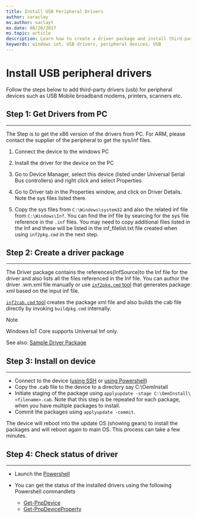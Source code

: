 ```yaml
---
title: Install USB Peripheral Drivers
author: saraclay
ms.author: saclayt
ms.date: 08/28/2017
ms.topic: article
description: Learn how to create a driver package and install third-party drivers on your devices.
keywords: windows iot, USB drivers, peripheral devices, USB
---
```


# Install USB peripheral drivers
Follow the steps below to add third-party drivers (usb) for peripheral devices such as USB Mobile broadband modems, printers, scanners etc. 

## Step 1: Get Drivers from PC
___
The Step is to get the x86 version of the drivers from PC. For ARM, please contact the supplier of the peripheral to get the sys/inf files.


1. Connect the device to the windows PC

2. Install the driver for the device on the PC

3. Go to Device Manager, select this device (listed under Universal Serial Bus controllers) and right click and select Properties.

4. Go to Driver tab in the Properties window, and click on Driver Details. Note the sys files listed there.

5. Copy the sys files from `C:\Windows\system32` and also the related inf file from `C:\Windows\Inf`. You can find the inf file by searcing for the sys file reference in the `.inf` files. You may need to copy additional files listed in the Inf and these will be listed in the inf_filelist.txt file created when using  `inf2pkg.cmd` in the next step.


## Step 2: Create a driver package
___

The Driver package contains the references(InfSource)to the Inf file for the driver and also lists all the files referenced in the Inf file. You can author the driver .wm.xml file manually or use [`inf2pkg.cmd` tool](https://github.com/ms-iot/iot-adk-addonkit/blob/master/Tools/inf2pkg.cmd) that generates package xml based on the input inf file. 

[`inf2cab.cmd` tool](https://github.com/ms-iot/iot-adk-addonkit/blob/master/Tools/inf2cab.cmd) creates the package xml file and also builds the cab file directly by invoking `buildpkg.cmd` internally.

> [!NOTE]
> Windows IoT Core supports Universal Inf only.

See also: [Sample Driver Package](https://github.com/ms-iot/iot-adk-addonkit/blob/master/Source-arm/BSP/CustomRpi2/Packages/CustomRPi2.GPIO) 

## Step 3: Install on device
___

* Connect to the device ([using SSH](../connect-your-device/ssh.md) or [using Powershell](../connect-your-device/powershell.md))
* Copy the <filename>.cab file to the device to a directory say C:\OemInstall
* Initiate staging of the package using `applyupdate -stage C:\OemInstall\<filename>.cab`. Note that this step is be repeated for each package, when you have multiple packages to install.
* Commit the packages using `applyupdate -commit`.

The device will reboot into the update OS (showing gears) to install the packages and will reboot again to main OS. This process can take a few minutes.

## Step 4: Check status of driver
___

* Launch the [Powershell](../connect-your-device/PowerShell.md)
* You can get the status of the installed drivers using the following Powershell commandlets

	* [Get-PnpDevice](https://docs.microsoft.com/powershell/module/pnpdevice/get-pnpdevice?view=win10-ps)
	* [Get-PnpDeviceProperty](https://docs.microsoft.com/powershell/module/pnpdevice/get-pnpdeviceproperty?view=win10-ps)
	
